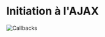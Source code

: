 # Initiation à l'AJAX

![Callbacks](https://www.commitstrip.com/wp-content/uploads/2017/05/Strip-Timeout-JS-650-finalV2.jpg)